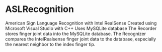 # ASLRecognition
American Sign Language Recognition with Intel RealSense
	Created using Microsoft Visual Studio with C++
	Uses MySQLite database
	The Recorder stores finger joint data into the MySQLite database.
	The Recognizer compares the IntelRealsense finger joint data to the database, especially the nearest neighbor to the index finger tip.
